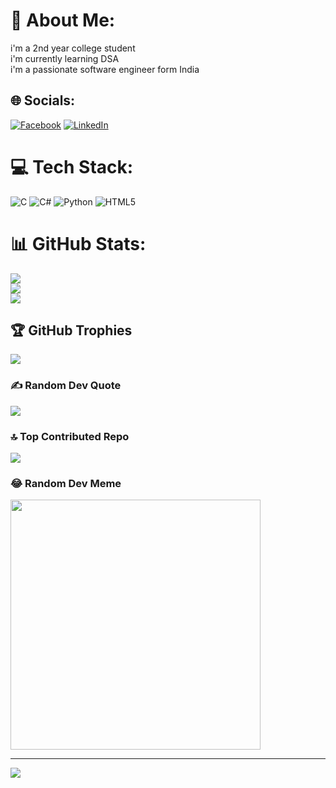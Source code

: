 # 💫 About Me:
i'm a 2nd year college student<br>i'm currently learning DSA<br>i'm a passionate software engineer form India


## 🌐 Socials:
[![Facebook](https://img.shields.io/badge/Facebook-%231877F2.svg?logo=Facebook&logoColor=white)](https://facebook.com/nikit.singhbisht.5) [![LinkedIn](https://img.shields.io/badge/LinkedIn-%230077B5.svg?logo=linkedin&logoColor=white)](https://linkedin.com/in/nikit-bisht) 

# 💻 Tech Stack:
![C](https://img.shields.io/badge/c-%2300599C.svg?style=for-the-badge&logo=c&logoColor=white) ![C#](https://img.shields.io/badge/c%23-%23239120.svg?style=for-the-badge&logo=c-sharp&logoColor=white) ![Python](https://img.shields.io/badge/python-3670A0?style=for-the-badge&logo=python&logoColor=ffdd54) ![HTML5](https://img.shields.io/badge/html5-%23E34F26.svg?style=for-the-badge&logo=html5&logoColor=white)
# 📊 GitHub Stats:
![](https://github-readme-stats.vercel.app/api?username=nikitbisht&theme=dark&hide_border=false&include_all_commits=true&count_private=false)<br/>
![](https://github-readme-streak-stats.herokuapp.com/?user=nikitbisht&theme=dark&hide_border=false)<br/>
![](https://github-readme-stats.vercel.app/api/top-langs/?username=nikitbisht&theme=dark&hide_border=false&include_all_commits=true&count_private=false&layout=compact)

## 🏆 GitHub Trophies
![](https://github-profile-trophy.vercel.app/?username=nikitbisht&theme=juicyfresh&no-frame=false&no-bg=false&margin-w=4)

### ✍️ Random Dev Quote
![](https://quotes-github-readme.vercel.app/api?type=horizontal&theme=radical)

### 🔝 Top Contributed Repo
![](https://github-contributor-stats.vercel.app/api?username=nikitbisht&limit=5&theme=algolia&combine_all_yearly_contributions=true)

### 😂 Random Dev Meme
<img src='https://randommeme-five.vercel.app/' style="height: 400px;"/>

---
[![](https://visitcount.itsvg.in/api?id=nikitbisht&icon=2&color=6)](https://visitcount.itsvg.in)

<!-- Proudly created with GPRM ( https://gprm.itsvg.in ) -->
